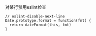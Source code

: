 对某行禁用eslint检查
```
// eslint-disable-next-line
Date.prototype.format = function(fmt) {
  return dateFormat(this, fmt)
}
```

